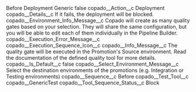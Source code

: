<?xml version="1.0" encoding="UTF-8"?>
<CustomMetadata xmlns="http://soap.sforce.com/2006/04/metadata" xmlns:xsi="http://www.w3.org/2001/XMLSchema-instance" xmlns:xsd="http://www.w3.org/2001/XMLSchema">
    <label>Before Deployment Generic</label>
    <protected>false</protected>
    <values>
        <field>copado__Action__c</field>
        <value xsi:type="xsd:string">Deployment</value>
    </values>
    <values>
        <field>copado__Details__c</field>
        <value xsi:type="xsd:string">If it fails, the deployment will be blocked.</value>
    </values>
    <values>
        <field>copado__Environment_Info_Message__c</field>
        <value xsi:type="xsd:string">Copado will create as many quality gates based on your selection. They will share the same configuration, but you will be able to edit each of them individually in the Pipeline Builder.</value>
    </values>
    <values>
        <field>copado__Execution_Error_Message__c</field>
        <value xsi:nil="true"/>
    </values>
    <values>
        <field>copado__Execution_Sequence_Icon__c</field>
        <value xsi:nil="true"/>
    </values>
    <values>
        <field>copado__Info_Message__c</field>
        <value xsi:type="xsd:string">The quality gate will be executed in the Promotion&apos;s Source environment. Read the documentation of the defined quality tool for more details.</value>
    </values>
    <values>
        <field>copado__Is_Default__c</field>
        <value xsi:type="xsd:boolean">false</value>
    </values>
    <values>
        <field>copado__Select_Environment_Message__c</field>
        <value xsi:type="xsd:string">Select the destination environments of the promotions (e.g. Integration or Testing environments)</value>
    </values>
    <values>
        <field>copado__Sequence__c</field>
        <value xsi:type="xsd:string">Before</value>
    </values>
    <values>
        <field>copado__Test_Tool__c</field>
        <value xsi:type="xsd:string">copado__GenericTest</value>
    </values>
    <values>
        <field>copado__Tool_Sequence_Status__c</field>
        <value xsi:type="xsd:string">Block</value>
    </values>
</CustomMetadata>
